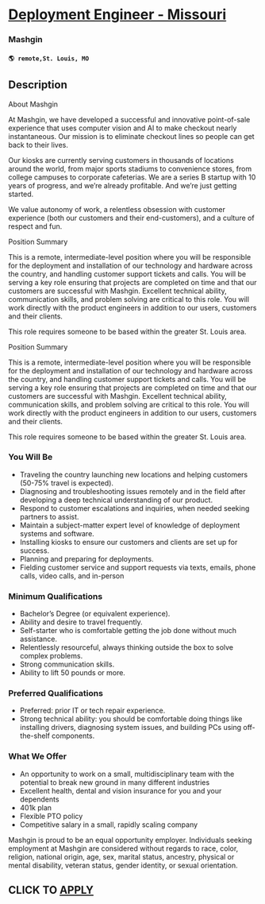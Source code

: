 # [Deployment Engineer - Missouri](https://www.remotewlb.com/apply/deployment-engineer-missouri)  
### Mashgin  
#### `🌎 remote,St. Louis, MO`  

## Description

About Mashgin

At Mashgin, we have developed a successful and innovative point-of-sale experience that uses computer vision and AI to make checkout nearly instantaneous. Our mission is to eliminate checkout lines so people can get back to their lives.

  

Our kiosks are currently serving customers in thousands of locations around the world, from major sports stadiums to convenience stores, from college campuses to corporate cafeterias. We are a series B startup with 10 years of progress, and we’re already profitable. And we’re just getting started.

  

We value autonomy of work, a relentless obsession with customer experience (both our customers and their end-customers), and a culture of respect and fun.

  

  

Position Summary

This is a remote, intermediate-level position where you will be responsible for the deployment and installation of our technology and hardware across the country, and handling customer support tickets and calls. You will be serving a key role ensuring that projects are completed on time and that our customers are successful with Mashgin. Excellent technical ability, communication skills, and problem solving are critical to this role. You will work directly with the product engineers in addition to our users, customers and their clients.

  

This role requires someone to be based within the greater St. Louis area.

  

Position Summary

This is a remote, intermediate-level position where you will be responsible for the deployment and installation of our technology and hardware across the country, and handling customer support tickets and calls. You will be serving a key role ensuring that projects are completed on time and that our customers are successful with Mashgin. Excellent technical ability, communication skills, and problem solving are critical to this role. You will work directly with the product engineers in addition to our users, customers and their clients.

  

This role requires someone to be based within the greater St. Louis area.

  

### You Will Be

* Traveling the country launching new locations and helping customers (50-75% travel is expected).
* Diagnosing and troubleshooting issues remotely and in the field after developing a deep technical understanding of our product.
* Respond to customer escalations and inquiries, when needed seeking partners to assist. 
* Maintain a subject-matter expert level of knowledge of deployment systems and software. 
* Installing kiosks to ensure our customers and clients are set up for success. 
* Planning and preparing for deployments.
* Fielding customer service and support requests via texts, emails, phone calls, video calls, and in-person

  

### Minimum Qualifications

* Bachelor’s Degree (or equivalent experience).
* Ability and desire to travel frequently.
* Self-starter who is comfortable getting the job done without much assistance.
* Relentlessly resourceful, always thinking outside the box to solve complex problems. 
* Strong communication skills.
* Ability to lift 50 pounds or more.

  

### Preferred Qualifications

* Preferred: prior IT or tech repair experience.
* Strong technical ability: you should be comfortable doing things like installing drivers, diagnosing system issues, and building PCs using off-the-shelf components.

  

### What We Offer

* An opportunity to work on a small, multidisciplinary team with the potential to break new ground in many different industries
* Excellent health, dental and vision insurance for you and your dependents
* 401k plan
* Flexible PTO policy
* Competitive salary in a small, rapidly scaling company

  

Mashgin is proud to be an equal opportunity employer. Individuals seeking employment at Mashgin are considered without regards to race, color, religion, national origin, age, sex, marital status, ancestry, physical or mental disability, veteran status, gender identity, or sexual orientation.

  
## CLICK TO [APPLY](https://www.remotewlb.com/apply/deployment-engineer-missouri)

